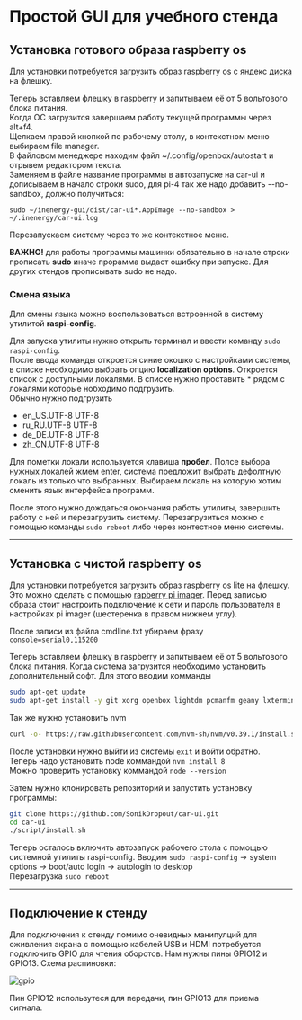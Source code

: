 # Простой GUI для учебного стенда

## Установка готового образа raspberry os
Для установки потребуется загрузить образ raspberry os с яндекс [диска](https://disk.yandex.ru/d/dBhNBLJ7-WqVmA) на флешку.  

Теперь вставляем флешку в raspberry и запитываем её от 5 вольтового блока питания.  
Когда ОС загрузится завершаем работу текущей программы через alt+f4.  
Щелкаем правой кнопкой по рабочему столу, в контекстном меню выбираем file manager.  
В файловом менеджере находим файл ~/.config/openbox/autostart и отрывем редактором текста.  
Заменяем в файле название программы в автозапуске на car-ui и дописываем в начало строки sudo, для pi-4 так же надо добавить --no-sandbox, должно получиться:
```
sudo ~/inenergy-gui/dist/car-ui*.AppImage --no-sandbox > ~/.inenergy/car-ui.log
```
Перезапускаем систему через то же контекстное меню.  

**ВАЖНО!** для работы программы машинки обязательно в начале строки прописать **sudo** иначе прорамма выдаст ошибку при запуске. Для других стендов прописывать sudo не надо.

### Смена языка

Для смены языка можно воспользоваться встроенной в систему утилитой **raspi-config**.  

Для запуска утилиты нужно открыть терминал и ввести команду `sudo raspi-config`.  
После ввода команды откроется синие окошко с настройками системы, в списке необходимо выбрать опцию **localization options**. Откроется список с доступными локалями. В списке нужно проставить * рядом с локалями которые нобходимо подгрузить.  
Обычно нужно подгрузить 
- en_US.UTF-8 UTF-8
- ru_RU.UTF-8 UTF-8
- de_DE.UTF-8 UTF-8
- zh_CN.UTF-8 UTF-8
  
Для пометки локали используется клавиша **пробел**. Полсе выбора нужных локалей жмем enter, система предложит выбрать дефолтную локаль из только что выбранных. Выбираем локаль на которую хотим сменить язык интерфейса программ.  

После этого нужно дождаться окончания работы утилиты, завершить работу с ней и перезагрузить систему. Перезагрузиться можно с помощью команды `sudo reboot` либо через контестное меню системы.

***
## Установка с чистой raspberry os
Для установки потребуется загрузить образ raspberry os lite на флешку. Это можно сделать с помощью [rapberry pi imager](https://www.raspberrypi.com/software/). Перед записью образа стоит настроить подключение к сети и пароль пользователя в настройках pi imager (шестеренка в правом нижнем углу).

После записи из файла cmdline.txt убираем фразу `console=serial0,115200`

Теперь вставляем флешку в raspberry и запитываем её от 5 вольтового блока питания.
Когда система загрузится необходимо установить дополнительный софт.
Для этого вводим комманды  
```sh
sudo apt-get update
sudo apt-get install -y git xorg openbox lightdm pcmanfm geany lxterminal chromium-browser libudev-dev libxss1
```
Так же нужно установить nvm  
```sh
curl -o- https://raw.githubusercontent.com/nvm-sh/nvm/v0.39.1/install.sh | bash
```
После установки нужно выйти из системы `exit` и войти обратно.  
Теперь надо установить node коммандой `nvm install 8`  
Можно проверить установку коммандой `node --version`

Затем нужно клонировать репозиторий и запустить установку программы:
```sh
git clone https://github.com/SonikDropout/car-ui.git  
cd car-ui  
./script/install.sh  
```
Теперь осталось включить автозапуск рабочего стола с помощью системной утилиты raspi-config. Вводим `sudo raspi-config` -> system options -> boot/auto login -> autologin to desktop  
Перезагрузка `sudo reboot`
***
## Подключение к стенду

Для подключения к стенду помимо очевидных манипулций для оживления экрана с помощью кабелей USB и HDMI потребуется подключить GPIO для чтения оборотов. Нам нужны пины GPIO12 и GPIO13. Схема распиновки:

![gpio](https://www.raspberrypi.com/documentation/computers/images/GPIO-Pinout-Diagram-2.png)

Пин GPIO12 использутеся для передачи, пин GPIO13 для приема сигнала.
